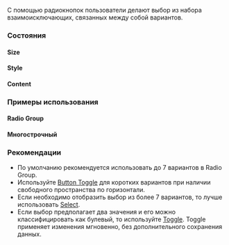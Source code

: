 С помощью радиокнопок пользователи делают выбор из набора взаимоисключающих, связанных между собой вариантов.

### Состояния

#### Size

<!-- example(radio-size) -->

#### Style

<!-- example(radio-style) -->

#### Content

<!-- example(radio-content) -->

### Примеры использования

#### Radio Group

<!-- example(radio-group) -->

#### Многострочный

<!-- example(radio-multiline) -->

### Рекомендации

-   По умолчанию рекомендуется использовать до 7 вариантов в Radio Group.
-   Используйте [Button Toggle](/ru/components/button-toggle) для коротких вариантов при наличии свободного пространства по горизонтали.
-   Если необходимо отобразить выбор из более 7 вариантов, то лучше использовать [Select](/ru/components/select).
-   Если выбор предполагает два значения и его можно классифицировать как булевый, то используйте [Toggle](/ru/components/toggle). Toggle применяет изменения мгновенно, без дополнительного сохранения данных.
